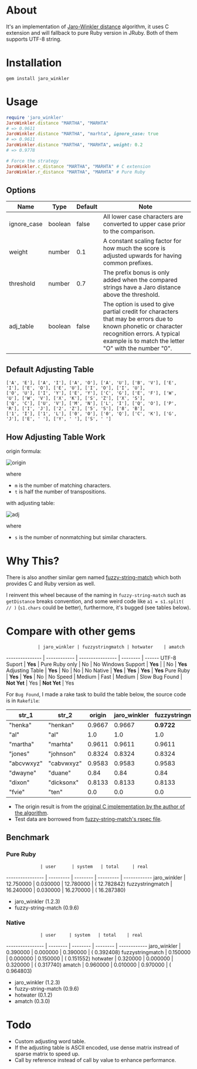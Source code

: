 # About

It's an implementation of [Jaro-Winkler distance](http://en.wikipedia.org/wiki/Jaro%E2%80%93Winkler_distance) algorithm, it uses C extension and will fallback to pure Ruby version in JRuby. Both of them supports UTF-8 string.

# Installation

```
gem install jaro_winkler
```

# Usage

```ruby
require 'jaro_winkler'
JaroWinkler.distance "MARTHA", "MARHTA"
# => 0.9611
JaroWinkler.distance "MARTHA", "marhta", ignore_case: true
# => 0.9611
JaroWinkler.distance "MARTHA", "MARHTA", weight: 0.2
# => 0.9778

# Force the strategy
JaroWinkler.c_distance "MARTHA", "MARHTA" # C extension
JaroWinkler.r_distance "MARTHA", "MARHTA" # Pure Ruby
```

## Options

Name        | Type    | Default | Note
----------- | ------  | ------- | ------------------------------------------------------------------------------------------------------------
ignore_case | boolean | false   | All lower case characters are converted to upper case prior to the comparison.
weight      | number  | 0.1     | A constant scaling factor for how much the score is adjusted upwards for having common prefixes.
threshold   | number  | 0.7     | The prefix bonus is only added when the compared strings have a Jaro distance above the threshold.
adj_table   | boolean | false   | The option is used to give partial credit for characters that may be errors due to known phonetic or character recognition errors. A typical example is to match the letter "O" with the number "0".

## Default Adjusting Table

```
['A', 'E'], ['A', 'I'], ['A', 'O'], ['A', 'U'], ['B', 'V'], ['E', 'I'], ['E', 'O'], ['E', 'U'], ['I', 'O'], ['I', 'U'],
['O', 'U'], ['I', 'Y'], ['E', 'Y'], ['C', 'G'], ['E', 'F'], ['W', 'U'], ['W', 'V'], ['X', 'K'], ['S', 'Z'], ['X', 'S'],
['Q', 'C'], ['U', 'V'], ['M', 'N'], ['L', 'I'], ['Q', 'O'], ['P', 'R'], ['I', 'J'], ['2', 'Z'], ['5', 'S'], ['8', 'B'],
['1', 'I'], ['1', 'L'], ['0', 'O'], ['0', 'Q'], ['C', 'K'], ['G', 'J'], ['E', ' '], ['Y', ' '], ['S', ' ']
```

## How Adjusting Table Work

origin formula:

![origin](https://chart.googleapis.com/chart?cht=tx&chl=%5Cbegin%7Bcases%7D%200%20%26%20m%3D0%20%5C%5C%20%5Cfrac%20%7B%201%20%7D%7B%203%20%7D%20(%5Cfrac%20%7B%20m%20%7D%7B%20%5Cleft%7C%20s1%20%5Cright%7C%20%20%7D%20%2B%5Cfrac%20%7B%20m%20%7D%7B%20%5Cleft%7C%20s2%20%5Cright%7C%20%20%7D%20%2B%5Cfrac%20%7B%20m-t%20%7D%7B%20m%20%7D%20)%20%26%20others%20%5Cend%7Bcases%7D)

where

- `m` is the number of matching characters.
- `t` is half the number of transpositions.

with adjusting table:

![adj](https://chart.googleapis.com/chart?cht=tx&chl=%5Cbegin%7Bcases%7D%200%20%26%20m%3D0%20%5C%5C%20%5Cfrac%20%7B%201%20%7D%7B%203%20%7D%20(%5Cfrac%20%7B%20%5Cfrac%20%7B%20s%20%7D%7B%2010%20%7D%20%2Bm%20%7D%7B%20%5Cleft%7C%20s1%20%5Cright%7C%20%20%7D%20%2B%5Cfrac%20%7B%20%5Cfrac%20%7B%20s%20%7D%7B%2010%20%7D%20%2Bm%20%7D%7B%20%5Cleft%7C%20s2%20%5Cright%7C%20%20%7D%20%2B%5Cfrac%20%7B%20m-t%20%7D%7B%20m%20%7D%20)%20%26%20others%20%5Cend%7Bcases%7D)

where

- `s` is the number of nonmatching but similar characters.

# Why This?

There is also another similar gem named [fuzzy-string-match](https://github.com/kiyoka/fuzzy-string-match) which both provides C and Ruby version as well.

I reinvent this wheel because of the naming in `fuzzy-string-match` such as `getDistance` breaks convention, and some weird code like `a1 = s1.split( // )` (`s1.chars` could be better), furthermore, it's bugged (see tables below).

# Compare with other gems

                | jaro_winkler | fuzzystringmatch | hotwater    | amatch
--------------- | ------------ | ---------------- | --------    | ------
UTF-8 Suport    | **Yes**      | Pure Ruby only   | No          | No
Windows Support | **Yes**      |                  | No          | **Yes**
Adjusting Table | **Yes**      | No               | No          | No
Native          | **Yes**      | **Yes**          | **Yes**     | **Yes**
Pure Ruby       | **Yes**      | **Yes**          | No          | No
Speed           | Medium       | Fast             | Medium      | Slow
Bug Found       | **Not Yet**  | Yes              | **Not Yet** | Yes

For `Bug Found`, I made a rake task to build the table below, the source code is in `Rakefile`:

str_1      | str_2      | origin | jaro_winkler | fuzzystringmatch | hotwater | amatch
---        | ---        | ---    | ---          | ---              | ---      | ---
"henka"    | "henkan"   | 0.9667 | 0.9667       | **0.9722**       | 0.9667   | **0.9444**
"al"       | "al"       | 1.0    | 1.0          | 1.0              | 1.0      | 1.0
"martha"   | "marhta"   | 0.9611 | 0.9611       | 0.9611           | 0.9611   | **0.9444**
"jones"    | "johnson"  | 0.8324 | 0.8324       | 0.8324           | 0.8324   | **0.7905**
"abcvwxyz" | "cabvwxyz" | 0.9583 | 0.9583       | 0.9583           | 0.9583   | 0.9583
"dwayne"   | "duane"    | 0.84   | 0.84         | 0.84             | 0.84     | **0.8222**
"dixon"    | "dicksonx" | 0.8133 | 0.8133       | 0.8133           | 0.8133   | **0.7667**
"fvie"     | "ten"      | 0.0    | 0.0          | 0.0              | 0.0      | 0.0

- The origin result is from the [original C implementation by the author of the algorithm](http://web.archive.org/web/20100227020019/http://www.census.gov/geo/msb/stand/strcmp.c).
- Test data are borrowed from [fuzzy-string-match's rspec file](https://github.com/kiyoka/fuzzy-string-match/blob/master/test/basic_pure_spec.rb).

## Benchmark

### Pure Ruby

                 | user      | system   | total     | real
---------------- | --------- | -------- | --------- | ------------
jaro_winkler     | 12.750000 | 0.030000 | 12.780000 | ( 12.782842)
fuzzystringmatch | 16.240000 | 0.030000 | 16.270000 | ( 16.287380)

- jaro_winkler (1.2.3)
- fuzzy-string-match (0.9.6)

### Native

                 | user     | system   | total    | real
---------------- | -------- | -------- | -------- | ------------
jaro_winkler     | 0.390000 | 0.000000 | 0.390000 | (  0.392408)
fuzzystringmatch | 0.150000 | 0.000000 | 0.150000 | (  0.151552)
hotwater         | 0.320000 | 0.000000 | 0.320000 | (  0.317740)
amatch           | 0.960000 | 0.010000 | 0.970000 | (  0.964803)

- jaro_winkler (1.2.3)
- fuzzy-string-match (0.9.6)
- hotwater (0.1.2)
- amatch (0.3.0)

# Todo

- Custom adjusting word table.
- If the adjusting table is ASCII encoded, use dense matrix instread of sparse matrix to speed up.
- Call by reference instead of call by value to enhance performance.
